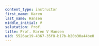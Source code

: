 ```yaml
---
content_type: instructor
first_name: Karen
last_name: Hansen
middle_initial: V
salutation: Prof.
title: Prof. Karen V Hansen
uid: 5526ac19-4367-35f8-b17b-b20b30a44be0
---
```

